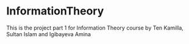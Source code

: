 # InformationTheory
This is the project part 1 for Information Theory course by Ten Kamilla, Sultan Islam and Igibayeva Amina
